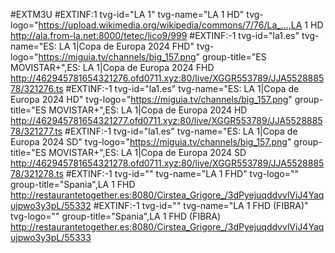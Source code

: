 #EXTM3U
#EXTINF:1 tvg-id="LA 1" tvg-name="LA 1 HD" tvg-logo="https://upload.wikimedia.org/wikipedia/commons/7/76/La_...,LA 1 HD
http://ala.from-la.net:8000/tetec/lico9/999
#EXTINF:-1 tvg-id="la1.es" tvg-name="ES: LA 1|Copa de Europa 2024 FHD" tvg-logo="https://miguia.tv/channels/big_157.png" group-title="ES   MOVISTAR+",ES: LA 1|Copa de Europa 2024 FHD
http://462945781654321276.ofd0711.xyz:80/live/XGGR553789/JJA552888578/321276.ts
#EXTINF:-1 tvg-id="la1.es" tvg-name="ES: LA 1|Copa de Europa 2024 HD" tvg-logo="https://miguia.tv/channels/big_157.png" group-title="ES   MOVISTAR+",ES: LA 1|Copa de Europa 2024 HD
http://462945781654321277.ofd0711.xyz:80/live/XGGR553789/JJA552888578/321277.ts
#EXTINF:-1 tvg-id="la1.es" tvg-name="ES: LA 1|Copa de Europa 2024 SD" tvg-logo="https://miguia.tv/channels/big_157.png" group-title="ES   MOVISTAR+",ES: LA 1|Copa de Europa 2024 SD
http://462945781654321278.ofd0711.xyz:80/live/XGGR553789/JJA552888578/321278.ts
#EXTINF:-1 tvg-id="" tvg-name="LA 1 FHD" tvg-logo="" group-title="Spania",LA 1 FHD
http://restaurantetogether.es:8080/Cirstea_Grigore_/3dPyejuqddvvlViJ4Yaqujpwo3y3pL/55332
#EXTINF:-1 tvg-id="" tvg-name="LA 1 FHD (FIBRA)" tvg-logo="" group-title="Spania",LA 1 FHD (FIBRA)
http://restaurantetogether.es:8080/Cirstea_Grigore_/3dPyejuqddvvlViJ4Yaqujpwo3y3pL/55333
